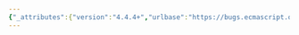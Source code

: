 ```yaml
---
{"_attributes":{"version":"4.4.4+","urlbase":"https://bugs.ecmascript.org/","maintainer":"dherman@mozilla.com"},"bug":{"bug_id":857,"creation_ts":"2012-10-28 01:05:00 -0700","short_desc":"13.1+13.3: \"FormalsParameterList\"","delta_ts":"2012-11-23 09:45:37 -0800","product":"Draft for 6th Edition","component":"editorial issue","version":"Rev 11: October 26, 2012 Draft","rep_platform":"All","op_sys":"All","bug_status":"RESOLVED","resolution":"FIXED","priority":"Normal","bug_severity":"normal","everconfirmed":true,"reporter":{"uid":"jmdyck","name":"Michael Dyck"},"assigned_to":{"uid":"allen","name":"Allen Wirfs-Brock"},"long_desc":[{"commentid":2252,"comment_count":0,"who":{"uid":"jmdyck","name":"Michael Dyck"},"bug_when":"2012-10-28 01:05:30 -0700","thetext":"In 13.1 & 13.3,\nunder \"Static Semantics: Early Errors\",\nchange occurrences of\n    FormalsParameterList\nto\n    FormalParameterList"},{"commentid":2269,"comment_count":1,"who":{"uid":"allen","name":"Allen Wirfs-Brock"},"bug_when":"2012-10-29 12:01:59 -0700","thetext":"corrected in rev 12 editor's draft"},{"commentid":2632,"comment_count":2,"who":{"uid":"allen","name":"Allen Wirfs-Brock"},"bug_when":"2012-11-23 09:45:37 -0800","thetext":"corrected in rev 12, Nov. 22, 2012 draft"}]}}
---
```

